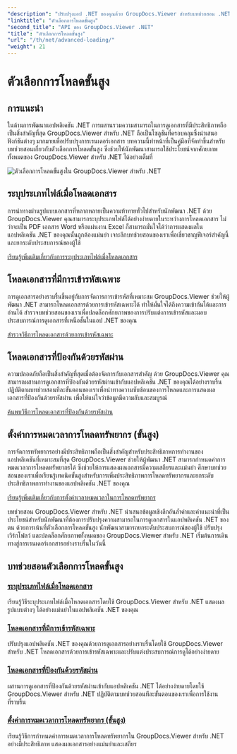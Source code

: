 ```yaml
---
"description": "ปรับปรุงแอป .NET ของคุณด้วย GroupDocs.Viewer สำหรับบทช่วยสอน .NET เรียนรู้การระบุประเภทไฟล์ จัดการการเข้ารหัส โหลดเอกสารที่ป้องกันด้วยรหัสผ่าน และอื่นๆ อีกมากมาย"
"linktitle": "ตัวเลือกการโหลดขั้นสูง"
"second_title": "API ของ GroupDocs.Viewer .NET"
"title": "ตัวเลือกการโหลดขั้นสูง"
"url": "/th/net/advanced-loading/"
"weight": 21
---
```


# ตัวเลือกการโหลดขั้นสูง

## การแนะนำ

ในด้านการพัฒนาแอปพลิเคชัน .NET การผสานรวมความสามารถในการดูเอกสารที่มีประสิทธิภาพถือเป็นสิ่งสำคัญที่สุด GroupDocs.Viewer สำหรับ .NET ถือเป็นโซลูชันที่ครอบคลุมซึ่งนำเสนอฟังก์ชันต่างๆ มากมายเพื่อปรับปรุงการเรนเดอร์เอกสาร บทความนี้ทำหน้าที่เป็นคู่มือที่จัดทำขึ้นสำหรับบทช่วยสอนเกี่ยวกับตัวเลือกการโหลดขั้นสูง ซึ่งช่วยให้นักพัฒนาสามารถใช้ประโยชน์จากศักยภาพทั้งหมดของ GroupDocs.Viewer สำหรับ .NET ได้อย่างเต็มที่

![ตัวเลือกการโหลดขั้นสูงใน GroupDocs.Viewer สำหรับ .NET](/viewer/advanced-loading/image.png)
## ระบุประเภทไฟล์เมื่อโหลดเอกสาร
การนำทางผ่านรูปแบบเอกสารที่หลากหลายเป็นความท้าทายทั่วไปสำหรับนักพัฒนา .NET ด้วย GroupDocs.Viewer คุณสามารถระบุประเภทไฟล์ได้อย่างง่ายดายในระหว่างการโหลดเอกสาร ไม่ว่าจะเป็น PDF เอกสาร Word หรือแผ่นงาน Excel ก็สามารถมั่นใจได้ว่าการแสดงผลในแอปพลิเคชัน .NET ของคุณนั้นถูกต้องแม่นยำ เจาะลึกบทช่วยสอนของเราเพื่อเชี่ยวชาญฟีเจอร์สำคัญนี้และยกระดับประสบการณ์ของผู้ใช้

[เรียนรู้เพิ่มเติมเกี่ยวกับการระบุประเภทไฟล์เมื่อโหลดเอกสาร](./specify-file-type/)

## โหลดเอกสารที่มีการเข้ารหัสเฉพาะ
การดูเอกสารอย่างราบรื่นขึ้นอยู่กับการจัดการการเข้ารหัสที่เหมาะสม GroupDocs.Viewer ช่วยให้ผู้พัฒนา .NET สามารถโหลดเอกสารด้วยการเข้ารหัสเฉพาะได้ ทำให้มั่นใจได้ถึงความเข้ากันได้และการอ่านได้ สำรวจบทช่วยสอนของเราเพื่อปลดล็อกศักยภาพของการปรับแต่งการเข้ารหัสและมอบประสบการณ์การดูเอกสารที่เหนือชั้นในแอป .NET ของคุณ

[สำรวจวิธีการโหลดเอกสารด้วยการเข้ารหัสเฉพาะ](./load-documents-encoding/)

## โหลดเอกสารที่ป้องกันด้วยรหัสผ่าน
ความปลอดภัยถือเป็นสิ่งสำคัญที่สุดเมื่อต้องจัดการกับเอกสารสำคัญ ด้วย GroupDocs.Viewer คุณสามารถผสานการดูเอกสารที่ป้องกันด้วยรหัสผ่านเข้ากับแอปพลิเคชัน .NET ของคุณได้อย่างราบรื่น ปฏิบัติตามบทช่วยสอนทีละขั้นตอนของเราเพื่อนำทางความซับซ้อนของการโหลดและการแสดงผลเอกสารที่ป้องกันด้วยรหัสผ่าน เพื่อให้แน่ใจว่าข้อมูลมีความลับและสมบูรณ์

[ค้นพบวิธีการโหลดเอกสารที่ป้องกันด้วยรหัสผ่าน](./load-password-protected-document/)

## ตั้งค่าการหมดเวลาการโหลดทรัพยากร (ขั้นสูง)
การจัดการทรัพยากรอย่างมีประสิทธิภาพถือเป็นสิ่งสำคัญสำหรับประสิทธิภาพการทำงานของแอปพลิเคชันที่เหมาะสมที่สุด GroupDocs.Viewer ช่วยให้ผู้พัฒนา .NET สามารถกำหนดค่าการหมดเวลาการโหลดทรัพยากรได้ ซึ่งช่วยให้การแสดงผลเอกสารมีความเสถียรและแม่นยำ ศึกษาบทช่วยสอนของเราเพื่อเรียนรู้เทคนิคขั้นสูงสำหรับการเพิ่มประสิทธิภาพการโหลดทรัพยากรและยกระดับประสิทธิภาพการทำงานของแอปพลิเคชัน .NET ของคุณ

[เรียนรู้เพิ่มเติมเกี่ยวกับการตั้งค่าเวลาหมดเวลาในการโหลดทรัพยากร](./set-resource-loading-timeout/)

บทช่วยสอน GroupDocs.Viewer สำหรับ .NET นำเสนอข้อมูลเชิงลึกอันล้ำค่าและคำแนะนำที่เป็นประโยชน์สำหรับนักพัฒนาที่ต้องการปรับปรุงความสามารถในการดูเอกสารในแอปพลิเคชัน .NET ของตน ด้วยการเน้นที่ตัวเลือกการโหลดขั้นสูง นักพัฒนาสามารถยกระดับประสบการณ์ของผู้ใช้ ปรับปรุงเวิร์กโฟลว์ และปลดล็อกศักยภาพทั้งหมดของ GroupDocs.Viewer สำหรับ .NET เริ่มต้นการเดินทางสู่การเรนเดอร์เอกสารอย่างราบรื่นในวันนี้
## บทช่วยสอนตัวเลือกการโหลดขั้นสูง
### [ระบุประเภทไฟล์เมื่อโหลดเอกสาร](./specify-file-type/)
เรียนรู้วิธีระบุประเภทไฟล์เมื่อโหลดเอกสารโดยใช้ GroupDocs.Viewer สำหรับ .NET แสดงผลรูปแบบต่างๆ ได้อย่างแม่นยำในแอปพลิเคชัน .NET ของคุณ
### [โหลดเอกสารที่มีการเข้ารหัสเฉพาะ](./load-documents-encoding/)
ปรับปรุงแอปพลิเคชัน .NET ของคุณด้วยการดูเอกสารอย่างราบรื่นโดยใช้ GroupDocs.Viewer สำหรับ .NET โหลดเอกสารด้วยการเข้ารหัสเฉพาะและปรับแต่งประสบการณ์การดูได้อย่างง่ายดาย
### [โหลดเอกสารที่ป้องกันด้วยรหัสผ่าน](./load-password-protected-document/)
ผสานการดูเอกสารที่ป้องกันด้วยรหัสผ่านเข้ากับแอปพลิเคชัน .NET ได้อย่างง่ายดายโดยใช้ GroupDocs.Viewer สำหรับ .NET ปฏิบัติตามบทช่วยสอนทีละขั้นตอนของเราเพื่อการใช้งานที่ราบรื่น
### [ตั้งค่าการหมดเวลาการโหลดทรัพยากร (ขั้นสูง)](./set-resource-loading-timeout/)
เรียนรู้วิธีการกำหนดค่าการหมดเวลาการโหลดทรัพยากรใน GroupDocs.Viewer สำหรับ .NET อย่างมีประสิทธิภาพ แสดงผลเอกสารอย่างแม่นยำและเสถียร